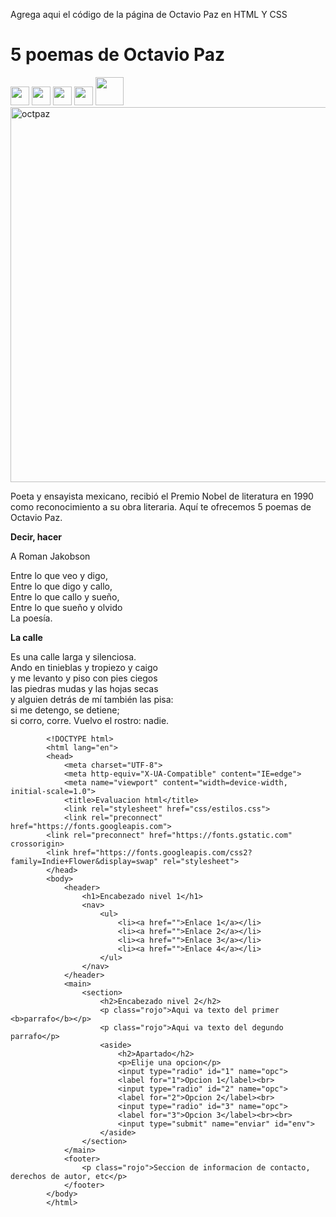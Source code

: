 Agrega aqui el código de la página de Octavio Paz en HTML Y CSS

<!DOCTYPE html>
<html lang="en">
<head>
    <meta charset="UTF-8">
    <meta http-equiv="X-UA-Compatible" content="IE=edge">
    <meta name="viewport" content="width=device-width, initial-scale=1.0">
    <title>Poemas Octavio Paz</title>
</head>
<body>
    <h1>5 poemas de Octavio Paz</h1>
    <a href="https://web.whatsapp.com/" target="_blank"><img src="ws.png" width="30" alt=""></a>
    <a href="https://www.facebook.com/" target="_blank"><img src="fb.png" width="30" alt=""></a>
    <a href="https://www.google.com/intl/es-419/gmail/about/" target="_blank"><img src="correo.png" width="30" alt=""></a>
    <a href="https://twitter.com/?lang=es" target="_blank"><img src="twitter.png" width="30" alt=""></a>
    <img src="mas.png" width="45" alt=""><br>
    <img src="octavio paz.jpg" width="600" alt="octpaz">
    <p>Poeta y ensayista mexicano, recibió el Premio Nobel de literatura en 1990 <br> como reconocimiento a su obra literaria. Aquí te ofrecemos 5 poemas de <br> Octavio Paz.</p>
    <p><b>Decir, hacer</b></p>
    <p>A Roman Jakobson</p>
    <p>Entre lo que veo y digo, <br>
        Entre lo que digo y callo,<br>
        Entre lo que callo y sueño,<br>
        Entre lo que sueño y olvido <br>
        La poesía.</p>
        <p><b>La calle</b></p>
        <p>Es una calle larga y silenciosa. <br>
            Ando en tinieblas y tropiezo y caigo <br>
            y me levanto y piso con pies ciegos <br>
            las piedras mudas y las hojas secas <br>
            y alguien detrás de mí también las pisa: <br>
            si me detengo, se detiene; <br>
            si corro, corre. Vuelvo el rostro: nadie.</p>
</body>
</html>


            <!DOCTYPE html>
            <html lang="en">
            <head>
                <meta charset="UTF-8">
                <meta http-equiv="X-UA-Compatible" content="IE=edge">
                <meta name="viewport" content="width=device-width, initial-scale=1.0">
                <title>Evaluacion html</title>
                <link rel="stylesheet" href="css/estilos.css">
                <link rel="preconnect" href="https://fonts.googleapis.com">
            <link rel="preconnect" href="https://fonts.gstatic.com" crossorigin>
            <link href="https://fonts.googleapis.com/css2?family=Indie+Flower&display=swap" rel="stylesheet">
            </head>
            <body>
                <header>
                    <h1>Encabezado nivel 1</h1>
                    <nav>
                        <ul>
                            <li><a href="">Enlace 1</a></li>
                            <li><a href="">Enlace 2</a></li>
                            <li><a href="">Enlace 3</a></li>
                            <li><a href="">Enlace 4</a></li>
                        </ul>
                    </nav>
                </header>
                <main>
                    <section>
                        <h2>Encabezado nivel 2</h2>
                        <p class="rojo">Aqui va texto del primer <b>parrafo</b></p>
                        <p class="rojo">Aqui va texto del degundo parrafo</p>
                        <aside>
                            <h2>Apartado</h2>
                            <p>Elije una opcion</p>
                            <input type="radio" id="1" name="opc">
                            <label for="1">Opcion 1</label><br>
                            <input type="radio" id="2" name="opc">
                            <label for="2">Opcion 2</label><br>
                            <input type="radio" id="3" name="opc">
                            <label for="3">Opcion 3</label><br><br>
                            <input type="submit" name="enviar" id="env">
                        </aside>
                    </section>
                </main>
                <footer>
                    <p class="rojo">Seccion de informacion de contacto, derechos de autor, etc</p>
                </footer>
            </body>
            </html>

